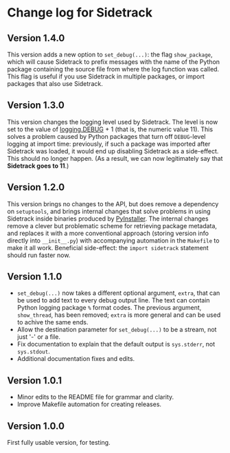 Change log for Sidetrack
========================

Version 1.4.0
-------------

This version adds a new option to `set_debug(...)`: the flag `show_package`, which will cause Sidetrack to prefix messages with the name of the Python package containing the source file from where the log function was called.  This flag is useful if you use Sidetrack in multiple packages, or import packages that also use Sidetrack.


Version 1.3.0
-------------

This version changes the logging level used by Sidetrack.  The level is now set to the value of [logging.DEBUG](https://docs.python.org/3/library/logging.html#levels) + 1 (that is, the numeric value 11).  This solves a problem caused by Python packages that turn off `DEBUG`-level logging at import time: previously, if such a package was imported after Sidetrack was loaded, it would end up disabling Sidetrack as a side-effect.  This should no longer happen.  (As a result, we can now legitimately say that **Sidetrack goes to 11**.)


Version 1.2.0
-------------

This version brings no changes to the API, but does remove a dependency on `setuptools`, and brings internal changes that solve problems in using Sidetrack inside binaries produced by [PyInstaller](https://pyinstaller.readthedocs.io).  The internal changes remove a clever but problematic scheme for retrieving package metadata, and replaces it with a more conventional approach (storing version info directly into `__init__.py`) with accompanying automation in the `Makefile` to make it all work.  Beneficial side-effect: the `import sidetrack` statement should run faster now.


Version 1.1.0
-------------

* `set_debug(...)` now takes a different optional argument, `extra`, that can be used to add text to every debug output line. The text can contain Python logging package `%` format codes.  The previous argument, `show_thread`, has been removed; `extra` is more general and can be used to achive the same ends.
* Allow the destination parameter for `set_debug(...)` to be a stream, not just '-' or a file.
* Fix documentation to explain that the default output is `sys.stderr`, not `sys.stdout`.
* Additional documentation fixes and edits.


Version 1.0.1
-------------

* Minor edits to the README file for grammar and clarity.
* Improve Makefile automation for creating releases.


Version 1.0.0
-------------

First fully usable version, for testing.
